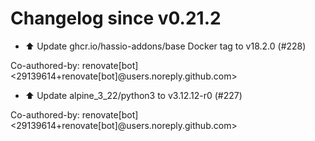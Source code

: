 # Changelog since v0.21.2
- ⬆️ Update ghcr.io/hassio-addons/base Docker tag to v18.2.0 (#228)

Co-authored-by: renovate[bot] <29139614+renovate[bot]@users.noreply.github.com> 
- ⬆️ Update alpine_3_22/python3 to v3.12.12-r0 (#227)

Co-authored-by: renovate[bot] <29139614+renovate[bot]@users.noreply.github.com> 
